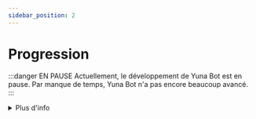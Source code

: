 ```yaml
---
sidebar_position: 2
---
```


# Progression

:::danger EN PAUSE
Actuellement, le développement de Yuna Bot est en pause. Par manque de temps, Yuna Bot n'a pas encore beaucoup avancé.
:::

<details>
  <summary>Plus d'info</summary>
  <div>
    <div>Dans le meilleur des mondes, le développement de Yuna Bot sera repris au courant de l'été, et une beta fermée sera annoncée en septembre.</div>
  </div>
</details>
